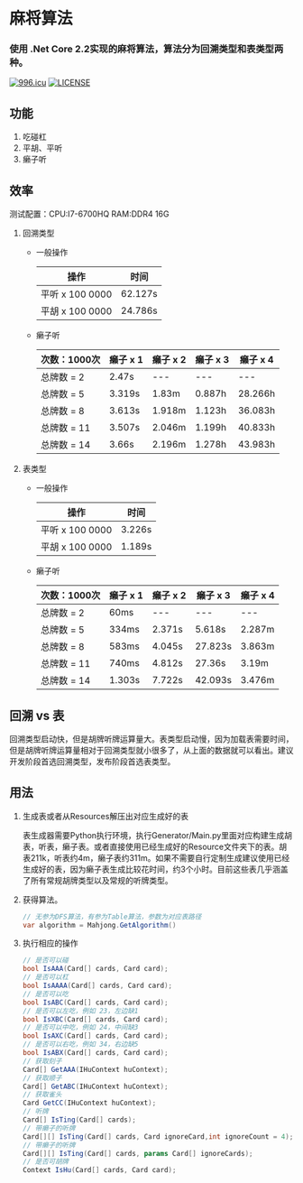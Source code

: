 ﻿# 麻将算法
### 使用 .Net Core 2.2实现的麻将算法，算法分为回溯类型和表类型两种。

[![996.icu](https://img.shields.io/badge/link-996.icu-red.svg)](https://996.icu)
[![LICENSE](https://img.shields.io/badge/license-Anti%20996-blue.svg)](https://github.com/996icu/996.ICU/blob/master/LICENSE)

## 功能
1. 吃碰杠
2. 平胡、平听
3. 癞子听

## 效率
测试配置：CPU:I7-6700HQ  RAM:DDR4 16G
1. 回溯类型
    * 一般操作

        操作 | 时间
        ------------ | -------------
        平听 x 100 0000 | 62.127s
        平胡 x 100 0000 | 24.786s

    * 癞子听
    
        次数：1000次 | 癞子 x 1 |癞子 x 2 |癞子 x 3 |癞子 x 4
        ------------ | ------------- | ------------- | ------------- | -------------
        总牌数 = 2 | 2.47s | --- | --- | ---
        总牌数 = 5| 3.319s | 1.83m | 0.887h | 28.266h
        总牌数 = 8| 3.613s | 1.918m | 1.123h | 36.083h
        总牌数 = 11| 3.507s | 2.046m | 1.199h | 40.833h
        总牌数 = 14| 3.66s | 2.196m | 1.278h | 43.983h

2. 表类型
    * 一般操作

        操作 | 时间
        ------------ | -------------
        平听 x 100 0000 | 3.226s
        平胡 x 100 0000 | 1.189s

    * 癞子听
    
        次数：1000次 | 癞子 x 1 |癞子 x 2 |癞子 x 3 |癞子 x 4
        ------------ | ------------- | ------------- | ------------- | -------------
        总牌数 = 2 | 60ms | --- | --- | ---
        总牌数 = 5| 334ms | 2.371s |  5.618s |  2.287m
        总牌数 = 8| 583ms | 4.045s | 27.823s |  3.863m
        总牌数 = 11| 740ms | 4.812s | 27.36s | 3.19m
        总牌数 = 14| 1.303s | 7.722s | 42.093s | 3.476m

## 回溯 vs 表
回溯类型启动快，但是胡牌听牌运算量大。表类型启动慢，因为加载表需要时间，但是胡牌听牌运算量相对于回溯类型就小很多了，从上面的数据就可以看出。建议开发阶段首选回溯类型，发布阶段首选表类型。

## 用法
1. 生成表或者从Resources解压出对应生成好的表

    表生成器需要Python执行环境，执行Generator/Main.py里面对应构建生成胡表，听表，癞子表。或者直接使用已经生成好的Resource文件夹下的表。胡表211k，听表约4m，癞子表约311m。如果不需要自行定制生成建议使用已经生成好的表，因为癞子表生成比较花时间，约3个小时。目前这些表几乎涵盖了所有常规胡牌类型以及常规的听牌类型。

2. 获得算法。

    ```C#
    // 无参为DFS算法，有参为Table算法，参数为对应表路径 
    var algorithm = Mahjong.GetAlgorithm()
    ```

3. 执行相应的操作

    ```C#
    // 是否可以碰
    bool IsAAA(Card[] cards, Card card);
    // 是否可以杠
    bool IsAAAA(Card[] cards, Card card);
    // 是否可以吃
    bool IsABC(Card[] cards, Card card);
    // 是否可以左吃，例如 23，左边缺1
    bool IsXBC(Card[] cards, Card card);
    // 是否可以中吃，例如 24，中间缺3
    bool IsAXC(Card[] cards, Card card);
    // 是否可以右吃，例如 34，右边缺5
    bool IsABX(Card[] cards, Card card);
    // 获取刻子
    Card[] GetAAA(IHuContext huContext);
    // 获取顺子
    Card[] GetABC(IHuContext huContext);
    // 获取雀头
    Card GetCC(IHuContext huContext);
    // 听牌
    Card[] IsTing(Card[] cards);
    // 带癞子的听牌
    Card[][] IsTing(Card[] cards, Card ignoreCard,int ignoreCount = 4);
    // 带癞子的听牌
    Card[][] IsTing(Card[] cards, params Card[] ignoreCards);
    // 是否可胡牌
    Context IsHu(Card[] cards, Card card);
    ```
